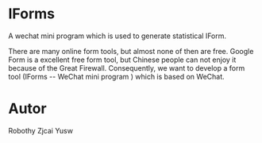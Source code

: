 # IForms
A wechat mini program which is used to generate statistical IForm.

There are many online form tools, but almost none of then are free. Google Form is a excellent free form tool, but Chinese people 
can not enjoy it because of the Great Firewall. Consequently, we want to develop a form tool (IForms -- WeChat mini program ) which 
is based on WeChat. 

# Autor

Robothy Zjcai Yusw


